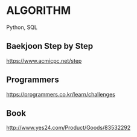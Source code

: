 # ALGORITHM
Python, SQL

## Baekjoon Step by Step
https://www.acmicpc.net/step

## Programmers 
https://programmers.co.kr/learn/challenges

## Book 
http://www.yes24.com/Product/Goods/83532292
